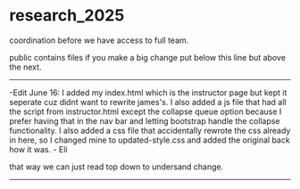 # research_2025
coordination before we have access to full team.

public contains files
if you make a big change put below this line but above the next.

__________________________________________________________________
-Edit June 16: I added my index.html which is the instructor page but kept it seperate cuz didnt want to rewrite james's. I also added a js file that had all the script from instructor.html except 
the collapse queue option because I prefer having that in the nav bar and letting bootstrap handle the collapse functionality. I also added a css file that accidentally rewrote the css already in here, so I changed mine to updated-style.css and added the original back how it was. - Eli


that way we can just read top down to undersand change.
_____________________________________________________________
